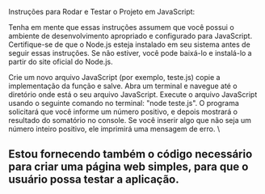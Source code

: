 Instruções para Rodar e Testar o Projeto em JavaScript:

Tenha em mente que essas instruções assumem que você possui o ambiente de desenvolvimento apropriado e configurado para JavaScript. Certifique-se de que o Node.js esteja instalado em seu sistema antes de seguir essas instruções. Se não estiver, você pode baixá-lo e instalá-lo a partir do site oficial do Node.js.


Crie um novo arquivo JavaScript (por exemplo, teste.js) copie a implementação da função e salve.
Abra um terminal e navegue até o diretório onde está o seu arquivo JavaScript.
Execute o arquivo JavaScript usando o seguinte comando no terminal: "node teste.js".
O programa solicitará que você informe um número positivo, e depois mostrará o resultado do somatório no console.
Se você inserir algo que não seja um número inteiro positivo, ele imprimirá uma mensagem de erro.
\\

Estou fornecendo também o código necessário para criar uma página web simples, para que o usuário possa testar a aplicação.
-

